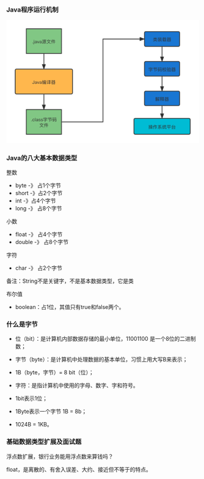 ### Java程序运行机制

![Java程序运行机制](1.assets/Java程序运行机制.png)

### Java的八大基本数据类型

整数

- byte   -》 占1个字节
- short -》占2个字节
- int -》占4个字节
- long -》 占8个字节

小数

- float -》 占4个字节
- double -》 占8个字节

字符

- char -》 占2个字节

备注：String不是关键字，不是基本数据类型，它是类

布尔值

- boolean：占1位，其值只有true和false两个。

### 什么是字节

- 位（bit）：是计算机内部数据存储的最小单位，11001100 是一个8位的二进制数；
- 字节（byte）：是计算机中处理数据的基本单位，习惯上用大写B来表示；
- 1B（byte，字节）= 8 bit（位）；
- 字符：是指计算机中使用的字母、数字、字和符号。



- 1bit表示1位；
- 1Byte表示一个字节 1B = 8b；
- 1024B = 1KB。

### 基础数据类型扩展及面试题



浮点数扩展，银行业务能用浮点数来算钱吗？

float，是离散的、有舍入误差、大约、接近但不等于的特点。

